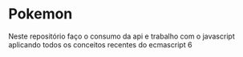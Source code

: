 # Pokemon
Neste repositório faço o consumo da api e trabalho com o javascript aplicando todos os conceitos recentes do ecmascript 6
